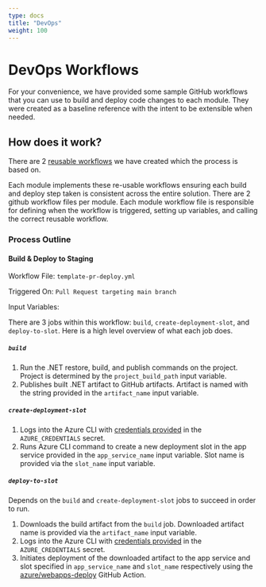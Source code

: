 ```yaml
---
type: docs
title: "DevOps"
weight: 100
---
```


# DevOps Workflows

For your convenience, we have provided some sample GitHub workflows that you can use to build and deploy code changes to each module. They were created as a baseline reference with the intent to be extensible when needed.


## How does it work?
There are 2 [reusable workflows](https://docs.github.com/en/actions/using-workflows/reusing-workflows) we have created which the process is based on. 

Each module implements these re-usable workflows ensuring each build and deploy step taken is consistent across the entire solution. There are 2 github workflow files per module. Each module workflow file is responsible for defining when the workflow is triggered, setting up variables, and calling the correct reusable workflow.



### Process Outline
#### **Build & Deploy to Staging**
Workflow File: `template-pr-deploy.yml`

Triggered On: `Pull Request targeting main branch`

Input Variables:

There are 3 jobs within this workflow: `build`, `create-deployment-slot`, and `deploy-to-slot`. Here is a high level overview of what each job does. 

##### `build`
1. Run the .NET restore, build, and publish commands on the project. Project is determined by the `project_build_path` input variable.
2. Publishes built .NET artifact to GitHub artifacts. Artifact is named with the string provided in the `artifact_name` input variable.

##### `create-deployment-slot`
1. Logs into the Azure CLI with [credentials provided](https://docs.microsoft.com/en-us/azure/developer/github/connect-from-azure?tabs=azure-portal%2Cwindows#create-a-service-principal-and-add-it-as-a-github-secret) in the `AZURE_CREDENTIALS` secret.
2. Runs Azure CLI command to create a new deployment slot in the app service provided in the `app_service_name` input variable. Slot name is provided via the `slot_name` input variable.

##### `deploy-to-slot`
Depends on the `build` and `create-deployment-slot` jobs to succeed in order to run. 
1. Downloads the build artifact from the `build` job. Downloaded artifact name is provided via the `artifact_name` input variable.
2. Logs into the Azure CLI with [credentials provided](https://docs.microsoft.com/en-us/azure/developer/github/connect-from-azure?tabs=azure-portal%2Cwindows#create-a-service-principal-and-add-it-as-a-github-secret) in the `AZURE_CREDENTIALS` secret.
3. Initiates deployment of the downloaded artifact to the app service and slot specified in `app_service_name` and `slot_name` respectively using the [azure/webapps-deploy](https://github.com/Azure/webapps-deploy) GitHub Action.

### 